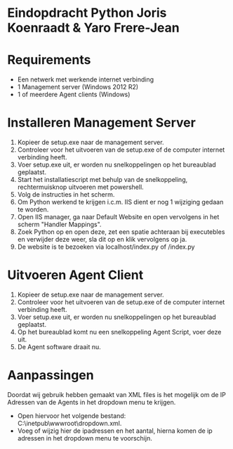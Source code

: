 # Eindopdracht Python Joris Koenraadt & Yaro Frere-Jean 

# Requirements
- Een netwerk met werkende internet verbinding
- 1 Management server (Windows 2012 R2)
- 1 of meerdere Agent clients (Windows)

# Installeren Management Server
1. Kopieer de setup.exe naar de management server.
2. Controleer voor het uitvoeren van de setup.exe of de computer internet verbinding heeft.
3. Voer setup.exe uit, er worden nu snelkoppelingen op het bureaublad geplaatst.
4. Start het installatiescript met behulp van de snelkoppeling, rechtermuisknop uitvoeren met powershell.
5. Volg de instructies in het scherm.
6. Om Python werkend te krijgen i.c.m. IIS dient er nog 1 wijziging gedaan te worden.
7. Open IIS manager, ga naar Default Website en open vervolgens in het scherm "Handler Mappings".
8. Zoek Python op en open deze, zet een spatie achteraan bij executebles en verwijder deze weer, sla dit op en klik vervolgens op ja.
9. De website is te bezoeken via localhost/index.py of <ipadres>/index.py

# Uitvoeren Agent Client
1. Kopieer de setup.exe naar de management server.
2. Controleer voor het uitvoeren van de setup.exe of de computer internet verbinding heeft.
3. Voer setup.exe uit, er worden nu snelkoppelingen op het bureaublad geplaatst.
4. Op het bureaublad komt nu een snelkoppeling Agent Script, voer deze uit.
5. De Agent software draait nu.

# Aanpassingen
Doordat wij gebruik hebben gemaakt van XML files is het mogelijk om de IP Adressen van de Agents in het dropdown menu te krijgen.
- Open hiervoor het volgende bestand: C:\inetpub\wwwroot\dropdown.xml.
- Voeg of wijzig hier de ipadressen en het aantal, hierna komen de ip adressen in het dropdown menu te voorschijn.